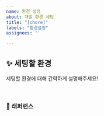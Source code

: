 ```yaml
---
name: 환경 설정
about: 개발 환경 세팅
title: "[chore]"
labels: "환경설정"
assignees: ''

---
```


## ✨ 세팅할 환경
세팅할 환경에 대해 간략하게 설명해주세요!

<br>

### 📕 래퍼런스